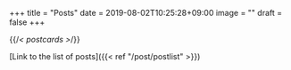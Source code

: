 +++
title =  "Posts"
date = 2019-08-02T10:25:28+09:00
image = ""
draft = false
+++

{{/*< postcards >*/}}

[Link to the list of posts]({{< ref "/post/postlist" >}})
